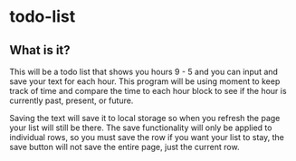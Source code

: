 # todo-list

## What is it?

This will be a todo list that shows you hours 9 - 5 and you can input and save your text for each hour. This program will be using moment to keep track of time and compare the time to each hour block to see if the hour is currently past, present, or future.

Saving the text will save it to local storage so when you refresh the page your list will still be there. The save functionality will only be applied to individual rows, so you must save the row if you want your list to stay, the save button will not save the entire page, just the current row.